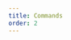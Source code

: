 ```yaml
---
title: Commands
order: 2
---
```


<script setup>
import { useRouter } from 'vitepress'
const router = useRouter()
router.go(`/commands/install`)
</script>
